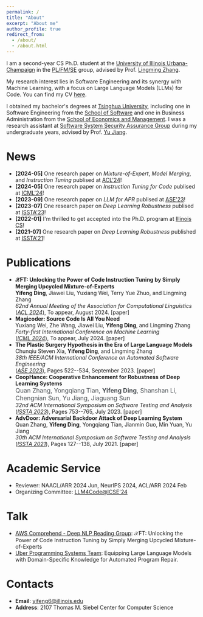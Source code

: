 ```yaml
---
permalink: /
title: "About"
excerpt: "About me"
author_profile: true
redirect_from: 
  - /about/
  - /about.html
---
```

I am a second-year CS Ph.D. student at the [University of Illinois Urbana-Champaign](https://illinois.edu/) in the [PL/FM/SE](https://cs.illinois.edu/research/areas/programming-languages-formal-methods-and-software-engineering) group, advised by Prof. [Lingming Zhang](http://lingming.cs.illinois.edu/). 

My research interest lies in Software Engineering and its synergy with Machine Learning, with a focus on Large Language Models (LLMs) for Code. You can find my CV [here](/files/Yifeng_CV.pdf).<br/>

I obtained my bachelor's degrees at [Tsinghua University](https://www.tsinghua.edu.cn/en/), including one in Software Engineering from the [School of Software](https://www.thss.tsinghua.edu.cn/en/) and one in Business Administration from the [School of Economics and Management](https://www.sem.tsinghua.edu.cn/en/). I was a research assistant at [Software System Security Assurance Group](http://www.wingtecher.com/homeen) during my undergraduate years, advised by Prof. [Yu Jiang](https://sites.google.com/site/jiangyu198964/home).<br/>

News
======
* **[2024-05]** One research paper on *Mixture-of-Expert*, *Model Merging*, and *Instruction Tuning* publised at [ACL'24](https://2024.aclweb.org)!
* **[2024-05]** One research paper on *Instruction Tuning for Code* publised at [ICML'24](https://icml.cc/Conferences/2024)!
* **[2023-09]** One research paper on *LLM for APR* publised at [ASE'23](https://conf.researchr.org/home/ase-2023)! 
* **[2023-07]** One research paper on *Deep Learning Robustness* publised at [ISSTA'23](https://conf.researchr.org/home/issta-2023)! 
* **[2022-01]** I'm thrilled to get accepted into the Ph.D. program at [Illinois CS](https://cs.illinois.edu/)!
* **[2021-07]** One research paper on *Deep Learning Robustness* published at [ISSTA'21](https://conf.researchr.org/home/issta-2021)! 

Publications
======
* **${\mathcal X}$FT: Unlocking the Power of Code Instruction Tuning by Simply Merging Upcycled Mixture-of-Experts**<br/>
**Yifeng Ding**, Jiawei Liu, Yuxiang Wei, Terry Yue Zhuo, and Lingming Zhang<br/>
*62nd Annual Meeting of the Association for Computational Linguistics*<br/>
([*ACL 2024*](https://2024.aclweb.org)), To appear, August 2024. [<a style="text-decoration: none;" href="https://arxiv.org/abs/2404.15247">paper</a>]
* **Magicoder: Source Code Is All You Need**<br/>
Yuxiang Wei, Zhe Wang, Jiawei Liu, **Yifeng Ding**, and Lingming Zhang<br/>
*Forty-first International Conference on Machine Learning*<br/>
([*ICML 2024*](https://icml.cc/Conferences/2024)), To appear, July 2024. [<a style="text-decoration: none;" href="https://arxiv.org/abs/2312.02120">paper</a>]
* **The Plastic Surgery Hypothesis in the Era of Large Language Models**<br/>
Chunqiu Steven Xia, **Yifeng Ding**, and Lingming Zhang<br/>
*38th IEEE/ACM International Conference on Automated Software Engineering*<br/>
([*ASE 2023*](https://conf.researchr.org/home/ase-2023)), Pages 522--534, September 2023. [<a style="text-decoration: none;" href="https://www.computer.org/csdl/proceedings-article/ase/2023/299600a522/1SBGpT02wpy">paper</a>]
* **CoopHance: Cooperative Enhancement for Robustness of Deep Learning Systems**<br/>
<a style="color: #494e52; text-decoration: none; cursor: text; user-select: text;" href="javascript:return false;" draggable="false" oncontextmenu="return false"><font size="3">Quan Zhang, Yongqiang Tian, <strong>Yifeng Ding</strong>, Shanshan Li, Chengnian Sun, Yu Jiang, Jiaguang Sun</font></a><br/>
*32nd ACM International Symposium on Software Testing and Analysis*<br/>
([*ISSTA 2023*](https://conf.researchr.org/home/issta-2023)), Pages 753--765, July 2023. [<a style="text-decoration: none;" href="https://dl.acm.org/doi/abs/10.1145/3597926.3598093">paper</a>]
* **AdvDoor: Adversarial Backdoor Attack of Deep Learning System**<br/>
Quan Zhang, **Yifeng Ding**, Yongqiang Tian, Jianmin Guo, Min Yuan, Yu Jiang<br/>
*30th ACM International Symposium on Software Testing and Analysis*<br/>
([*ISSTA 2021*](https://conf.researchr.org/home/issta-2021)), Pages 127--138, July 2021. [<a style="text-decoration: none;" href="https://dl.acm.org/doi/10.1145/3460319.3464809">paper</a>]

Academic Service
======
* Reviewer: NAACL/ARR 2024 Jun, NeurIPS 2024, ACL/ARR 2024 Feb
* Organizing Committee: [LLM4Code@ICSE'24](https://llm4code.github.io/)

Talk
======
* [AWS Comprehend - Deep NLP Reading Group](https://aws.amazon.com/comprehend/): ${\mathcal X}$FT: Unlocking the Power of Code Instruction Tuning by Simply Merging Upcycled Mixture-of-Experts
* [Uber Programming Systems Team](https://www.uber.com/us/en/about/science/): Equipping Large Language Models with Domain-Specific Knowledge for Automated Program Repair.

Contacts
======
* **Email**: yifeng6@illinois.edu
* **Address**: 2107 Thomas M. Siebel Center for Computer Science

<!--
This is the front page of a website that is powered by the [academicpages template](https://github.com/academicpages/academicpages.github.io) and hosted on GitHub pages. [GitHub pages](https://pages.github.com) is a free service in which websites are built and hosted from code and data stored in a GitHub repository, automatically updating when a new commit is made to the respository. This template was forked from the [Minimal Mistakes Jekyll Theme](https://mmistakes.github.io/minimal-mistakes/) created by Michael Rose, and then extended to support the kinds of content that academics have: publications, talks, teaching, a portfolio, blog posts, and a dynamically-generated CV. You can fork [this repository](https://github.com/academicpages/academicpages.github.io) right now, modify the configuration and markdown files, add your own PDFs and other content, and have your own site for free, with no ads! An older version of this template powers my own personal website at [stuartgeiger.com](http://stuartgeiger.com), which uses [this Github repository](https://github.com/staeiou/staeiou.github.io).

A data-driven personal website
======
Like many other Jekyll-based GitHub Pages templates, academicpages makes you separate the website's content from its form. The content & metadata of your website are in structured markdown files, while various other files constitute the theme, specifying how to transform that content & metadata into HTML pages. You keep these various markdown (.md), YAML (.yml), HTML, and CSS files in a public GitHub repository. Each time you commit and push an update to the repository, the [GitHub pages](https://pages.github.com/) service creates static HTML pages based on these files, which are hosted on GitHub's servers free of charge.

Many of the features of dynamic content management systems (like Wordpress) can be achieved in this fashion, using a fraction of the computational resources and with far less vulnerability to hacking and DDoSing. You can also modify the theme to your heart's content without touching the content of your site. If you get to a point where you've broken something in Jekyll/HTML/CSS beyond repair, your markdown files describing your talks, publications, etc. are safe. You can rollback the changes or even delete the repository and start over -- just be sure to save the markdown files! Finally, you can also write scripts that process the structured data on the site, such as [this one](https://github.com/academicpages/academicpages.github.io/blob/master/talkmap.ipynb) that analyzes metadata in pages about talks to display [a map of every location you've given a talk](https://academicpages.github.io/talkmap.html).

Getting started
======
1. Register a GitHub account if you don't have one and confirm your e-mail (required!)
2. Fork [this repository](https://github.com/academicpages/academicpages.github.io) by clicking the "fork" button in the top right. 
3. Go to the repository's settings (rightmost item in the tabs that start with "Code", should be below "Unwatch"). Rename the repository "[your GitHub username].github.io", which will also be your website's URL.
4. Set site-wide configuration and create content & metadata (see below -- also see [this set of diffs](http://archive.is/3TPas) showing what files were changed to set up [an example site](https://getorg-testacct.github.io) for a user with the username "getorg-testacct")
5. Upload any files (like PDFs, .zip files, etc.) to the files/ directory. They will appear at https://[your GitHub username].github.io/files/example.pdf.  
6. Check status by going to the repository settings, in the "GitHub pages" section

Site-wide configuration
------
The main configuration file for the site is in the base directory in [_config.yml](https://github.com/academicpages/academicpages.github.io/blob/master/_config.yml), which defines the content in the sidebars and other site-wide features. You will need to replace the default variables with ones about yourself and your site's github repository. The configuration file for the top menu is in [_data/navigation.yml](https://github.com/academicpages/academicpages.github.io/blob/master/_data/navigation.yml). For example, if you don't have a portfolio or blog posts, you can remove those items from that navigation.yml file to remove them from the header. 

Create content & metadata
------
For site content, there is one markdown file for each type of content, which are stored in directories like _publications, _talks, _posts, _teaching, or _pages. For example, each talk is a markdown file in the [_talks directory](https://github.com/academicpages/academicpages.github.io/tree/master/_talks). At the top of each markdown file is structured data in YAML about the talk, which the theme will parse to do lots of cool stuff. The same structured data about a talk is used to generate the list of talks on the [Talks page](https://academicpages.github.io/talks), each [individual page](https://academicpages.github.io/talks/2012-03-01-talk-1) for specific talks, the talks section for the [CV page](https://academicpages.github.io/cv), and the [map of places you've given a talk](https://academicpages.github.io/talkmap.html) (if you run this [python file](https://github.com/academicpages/academicpages.github.io/blob/master/talkmap.py) or [Jupyter notebook](https://github.com/academicpages/academicpages.github.io/blob/master/talkmap.ipynb), which creates the HTML for the map based on the contents of the _talks directory).

**Markdown generator**

I have also created [a set of Jupyter notebooks](https://github.com/academicpages/academicpages.github.io/tree/master/markdown_generator
) that converts a CSV containing structured data about talks or presentations into individual markdown files that will be properly formatted for the academicpages template. The sample CSVs in that directory are the ones I used to create my own personal website at stuartgeiger.com. My usual workflow is that I keep a spreadsheet of my publications and talks, then run the code in these notebooks to generate the markdown files, then commit and push them to the GitHub repository.

How to edit your site's GitHub repository
------
Many people use a git client to create files on their local computer and then push them to GitHub's servers. If you are not familiar with git, you can directly edit these configuration and markdown files directly in the github.com interface. Navigate to a file (like [this one](https://github.com/academicpages/academicpages.github.io/blob/master/_talks/2012-03-01-talk-1.md) and click the pencil icon in the top right of the content preview (to the right of the "Raw | Blame | History" buttons). You can delete a file by clicking the trashcan icon to the right of the pencil icon. You can also create new files or upload files by navigating to a directory and clicking the "Create new file" or "Upload files" buttons. 

Example: editing a markdown file for a talk
![Editing a markdown file for a talk](/images/editing-talk.png)

For more info
------
More info about configuring academicpages can be found in [the guide](https://academicpages.github.io/markdown/). The [guides for the Minimal Mistakes theme](https://mmistakes.github.io/minimal-mistakes/docs/configuration/) (which this theme was forked from) might also be helpful.
-->